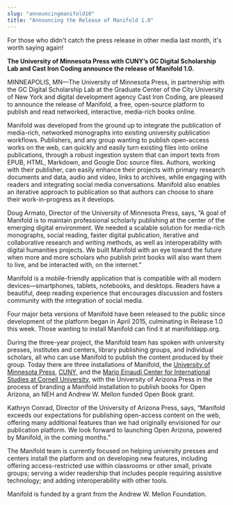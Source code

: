 ```yaml
---
slug: "announcingmanifold10"
title: "Announcing the Release of Manifold 1.0"
---
```


For those who didn't catch the press release in other media last month, it's worth saying again!

**The University of Minnesota Press with CUNY’s GC Digital Scholarship Lab and Cast Iron Coding announce the release of Manifold 1.0.**

MINNEAPOLIS, MN—The University of Minnesota Press, in partnership with the GC Digital Scholarship Lab at the Graduate Center of the City University of New York and digital development agency Cast Iron Coding, are pleased to announce the release of Manifold, a free, open-source platform to publish and read networked, interactive, media-rich books online.

<!--truncate-->

Manifold was developed from the ground up to integrate the publication of media-rich, networked monographs into existing university publication workflows. Publishers, and any group wanting to publish open-access works on the web, can quickly and easily turn existing files into online publications, through a robust ingestion system that can import texts from EPUB, HTML, Markdown, and Google Doc source files. Authors, working with their publisher, can easily enhance their projects with primary research documents and data, audio and video, links to archives, while engaging with readers and integrating social media conversations. Manifold also enables an iterative approach to publication so that authors can choose to share their work-in-progress as it develops.

Doug Armato, Director of the University of Minnesota Press, says, “A goal of Manifold is to maintain professional scholarly publishing at the center of the emerging digital environment. We needed a scalable solution for media-rich monographs, social reading, faster digital publication, iterative and collaborative research and writing methods, as well as interoperability with digital humanities projects. We built Manifold with an eye toward the future when more and more scholars who publish print books will also want them to live, and be interacted with, on the internet.”

Manifold is a mobile-friendly application that is compatible with all modern devices—smartphones, tablets, notebooks, and desktops. Readers have a beautiful, deep reading experience that encourages discussion and fosters community with the integration of social media.

Four major beta versions of Manifold have been released to the public since development of the platform began in April 2015, culminating in Release 1.0 this week. Those wanting to install Manifold can find it at manifoldapp.org.

During the three-year project, the Manifold team has spoken with university presses, institutes and centers, library publishing groups, and individual scholars, all who can use Manifold to publish the content produced by their group. Today there are three installations of Manifold, the [University of Minnesota Press](http://manifold.umn.edu), [CUNY](https://cuny.manifoldapp.org/), and the [Mario Einaudi Center for International Studies at Cornell University](https://cornell.manifoldapp.org/), with the University of Arizona Press in the process of branding a Manifold installation to publish books for Open Arizona, an NEH and Andrew W. Mellon funded Open Book grant.

Kathryn Conrad, Director of the University of Arizona Press, says, “Manifold exceeds our expectations for publishing open-access content on the web, offering many additional features than we had originally envisioned for our publication platform. We look forward to launching Open Arizona, powered by Manifold, in the coming months.”

The Manifold team is currently focused on helping university presses and centers install the platform and on developing new features, including offering access-restricted use within classrooms or other small, private groups; serving a wider readership that includes people requiring assistive technology; and adding interoperability with other tools.

Manifold is funded by a grant from the Andrew W. Mellon Foundation.